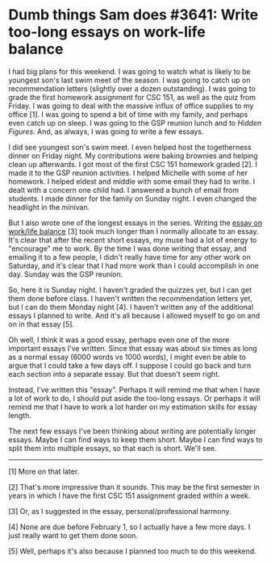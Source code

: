 Dumb things Sam does #3641: Write too-long essays on work-life balance
======================================================================

I had big plans for this weekend. I was going to watch what is likely
to be youngest son's last swim meet of the season. I was going to catch
up on recommendation letters (slightly over a dozen outstanding). I was
going to grade the first homework assignment for CSC 151, as well as
the quiz from Friday. I was going to deal with the massive influx of
office supplies to my office [1].  I was going to spend a bit of time
with my family, and perhaps even catch up on sleep. I was going to the
GSP reunion lunch and to _Hidden Figures_.  And, as always, I was going
to write a few essays.

I did see youngest son's swim meet. I even helped host the togetherness
dinner on Friday night. My contributions were baking brownies and helping
clean up afterwards. I got most of the first CSC 151 homework graded
[2].  I made it to the GSP reunion activities.  I helped Michelle with
some of her homework.  I helped eldest and middle with some email they
had to write.  I dealt with a concern one child had.  I answered a bunch
of email from students.  I made dinner for the family on Sunday night.
I even changed the headlight in the minivan.

But I also wrote one of the longest essays in the series.  Writing the
[essay on work/life balance](work-life-balance) [3] took much longer
than I normally allocate to an essay.  It's clear that after the recent
short essays, my muse had a lot of energy to "encourage" me to work.
By the time I was done writing that essay, and emailing it to a few
people, I didn't really have time for any other work on Saturday, and
it's clear that I had more work than I could accomplish in one day.
Sunday was the GSP reunion.  

So, here it is Sunday night.  I haven't graded the quizzes yet, but I
can get them done before class.  I haven't written the recommendation
letters yet, but I can do them Monday night [4].  I haven't written any
of the additional essays I planned to write.  And it's all because I
allowed myself to go on and on in that essay [5].

Oh well, I think it was a good essay, perhaps even one of the more
important essays I've written.  Since that essay was about six times as
long as a normal essay (6000 words vs 1000 words), I might even be able
to argue that I could take a few days off.  I suppose I could go back
and turn each section into a separate essay.  But that doesn't seem right.

Instead, I've written this "essay".  Perhaps it will remind me that when
I have a lot of work to do, I should put aside the too-long essays.
Or perhaps it will remind me that I have to work a lot harder on my
estimation skills for essay length.

The next few essays I've been thinking about writing are potentially longer
essays.  Maybe I can find ways to keep them short.  Maybe I can find ways
to split them into multiple essays, so that each is short.  We'll see.

---

[1] More on that later.

[2] That's more impressive than it sounds. This may be the first semester
in years in which I have the first CSC 151 assignment graded within a week.

[3] Or, as I suggested in the essay, personal/professional harmony.

[4] None are due before February 1, so I actually have a few more days.  I
just really want to get them done soon.

[5] Well, perhaps it's also because I planned too much to do this weekend.

